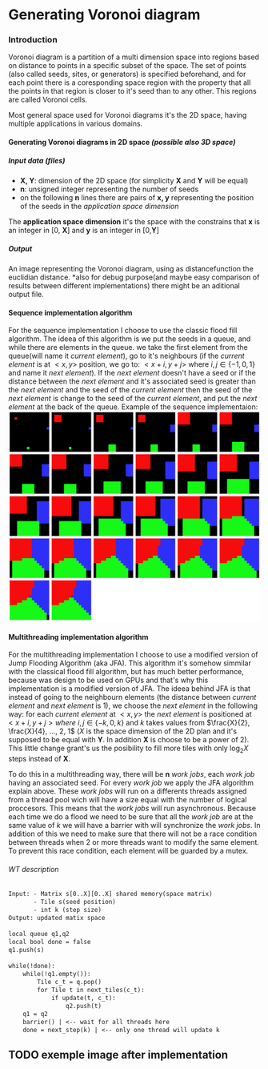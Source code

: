 # Generating Voronoi diagram

### Introduction

Voronoi diagram is a partition of a multi dimension space into regions based on distance to points in a specific subset of the space. The set of points (also called seeds, sites, or generators) is specified beforehand, and for each point there is a coresponding space region with the property that all the points in that region is closer to it's seed than to any other. This regions are called Voronoi cells.

Most general space used for Voronoi diagrams it's the 2D space, having multiple applications in various domains.

#### Generating Voronoi diagrams in 2D space _(possible also 3D space)_

##### Input data (_files_)
 - __X, Y__: dimension of the 2D space (for simplicity __X__ and __Y__ will be equal)
 - __n__: unsigned integer representing the number of seeds
 - on the following __n__ lines there are pairs of __x, y__ representing the position of the seeds in the _application space dimension_
 
The __application space dimension__ it's the space with the constrains that __x__ is an integer in [0, __X__] and __y__ is an integer in [0,__Y__]

##### Output
An image representing the Voronoi diagram, using as distancefunction the euclidian distance.
*also for debug purpose(and maybe easy comparison of results between different implementations) there might be an aditional output file.

#### Sequence implementation algorithm
For the sequence implementation I choose to use the classic flood fill algorithm. The ideea of this algorithm is we put the seeds in a queue, and while there are elements in the queue. we take the first element from the queue(will name it _current element_), go to it's neighbours (if the _current element_ is at $<x, y>$ position, we go to: $<x+i, y+j>$ where $i, j \in \{-1, 0, 1\}$ and name it _next element_). If the _next element_ doesn't have a seed or if the distance between the _next element_ and it's associated seed is greater than the _next element_ and the seed of the _current element_ then the seed of the _next element_ is change to the seed of the _current element_, and put the _next element_ at the back of the queue.
Example of the sequence implementaion:
![ ](extra/steps/steps.png  "Sequence example")

#### Multithreading implementation algorithm
For the multithreading implementation I choose to use a modified version of Jump Flooding Algorithm (aka JFA). This algorithm it's somehow simmilar with the classical flood fill algorithm, but has much better performance, because was design to be used on GPUs and that's why this implementation is a modified version of JFA. The ideea behind JFA is that instead of going to the neighbourn elements (the distance between _current element_ and _next element_ is 1), we choose the _next element_ in the following way: for each _current element_ at $<x, y>$ the _next element_ is positioned at $<x+i, y+j> where\ i, j \in \{-k, 0, k\}$ and $k$ takes values from $\frac{X}{2}, \frac{X}{4}, ..., 2, 1$ ($X$ is the space dimension of the 2D plan and it's supposed to be equal with __Y__. In addition __X__ is choose to be a power of 2). This little change grant's us the posibility to fill more tiles with only $\log_2 X$ steps instead of __X__.

To do this in a multithreading way, there will be __n__ _work jobs_, each _work job_ having an associated seed. For every _work job_ we apply the JFA algorithm explain above. These _work jobs_ will run on a differents threads assigned from a thread pool wich will have a size equal with the number of logical proccesors. This means that the _work jobs_ will run asynchronous. Because each time we do a flood we need to be sure that all the _work job_ are at the same value of _k_ we will have a barrier with will synchronize the _work jobs_. In addition of this we need to make sure that there will not be a race condition between threads when 2 or more threads want to modify the same element. To prevent this race condition, each element will be guarded by a mutex.

###### WT description
	Input: - Matrix s[0..X][0..X] shared memory(space matrix)
	       - Tile s(seed position)
	       - int k (step size)
	Output: updated matix space

	local queue q1,q2
	local bool done = false
	q1.push(s)

	while(!done):
		while(!q1.empty()):
			Tile c_t = q.pop()
			for Tile t in next_tiles(c_t):
				if update(t, c_t):
					q2.push(t)
		q1 = q2
		barrier() | <-- wait for all threads here
		done = next_step(k) | <-- only one thread will update k


## TODO exemple image after implementation